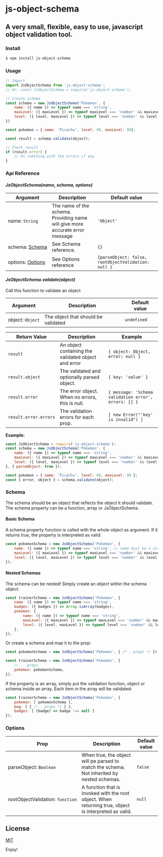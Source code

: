 # js-object-schema
## A very small, flexible, easy to use, javascript object validation tool.

### Install
```bash
$ npm install js-object-schema
```

### Usage
```javascript
// Import  
import JsObjectSchema from 'js-object-schema';
// Or: const JsObjectSchema = require('js-object-schema');

// Create schema
const schema = new JsObjectSchema('Pokemon', {
    name: ({ name }) => typeof name === 'string', 
    maxLevel: ({ maxLevel }) => typeof maxLevel === 'number' && maxLevel > 0,
    level: ({ level, maxLevel }) => typeof level === 'number' && level <= maxLevel
})

const pokemon = { name: 'Picachu', level: 99, maxLevel: 99};

const result = schema.validate(object);

// Check result
if (result.error) {
    // Do somthing with the errors if any
}
```
### Api Reference
#### _JsObjectSchema(name, schema, options)_
| Argument                          | Description                                                                  | Default value                                       |
|-----------------------------------|------------------------------------------------------------------------------|-----------------------------------------------------|
| name:&nbsp;`String`               | The name of the schema. Providing name will give more accurate error message | `'Object'`                                          |
| schema:&nbsp;[Schema](#Schema)    | See Schema reference.                                                        | `{}`                                                |
| options:&nbsp;[Options](#Options) | See Options reference                                                        | `{parseObject: false, rootObjectValidation: null }` |

#### _JsObjectSchema.validate(object)_
Call this function to validate an object 

| Argument           | Description                         | Default value |
|--------------------|-------------------------------------|---------------|
| object:&nbsp;`Object` | The object that should be validated | `undefined`   |

| Return Value        | Description                                          | Example                                              |
|---------------------|------------------------------------------------------|------------------------------------------------------|
| `result`              | An object containing the validated object and error  | `{ object: Object, error: null }`                    |
| `result.object`       | The validated and optionally parsed object.          | `{ key: 'value' }`                                   |
| `result.error`        | The error object. When no errors, this is null.      | `{ message: 'Schema validation error', errors: [] }` |
| `result.error.errors` | The validation errors for each prop.                 | `[ new Error("'key' is invalid") ]`                  |

**Example:**
```javascript
const JsObjectSchema = require('js-object-schema');
const schema = new JsObjectSchema('Pokemon', {
    name: ({ name }) => typeof name === 'string', 
    maxLevel: ({ maxLevel }) => typeof maxLevel === 'number' && maxLevel > 0,
    level: ({ level, maxLevel }) => typeof level === 'number' && level <= maxLevel
}, { parseObject: true });

const pokemon = { name: 'Picachu', level: 99, maxLevel: 99 };
const { error, object } = schema.validate(object);
```

### Schema
The schema should be an object that reflects the object it should validate. The schema property can be a function, array or JsObjectSchema.

#### Basic Schema
A schema property function is called with the whole object as argument. If it returns true, the property is interpreted as valid:
```javascript
const pokemonSchema = new JsObjectSchema('Pokemon', {
    name: ({ name }) => typeof name === 'string', // name must be a string 
    maxLevel: ({ maxLevel }) => typeof maxLevel === 'number' && maxLevel > 0, // maxLevel must be a number grater than 0
    level: ({ level, maxLevel }) => typeof level === 'number' && level <= maxLevel // level must be a number lesser than or equal to maxLevel
});
```

#### Nested Schemas
The schema can be nested! Simply create an object within the schema object:
```javascript
const trainerSchema = new JsObjectSchema('Pokemon', {
    name: ({ name }) => typeof name === 'string',
    badges: ({ badges }) => Array.isArray(badges),
    pokemon: {
        name: ({ name }) => typeof name === 'string',
        maxLevel: ({ maxLevel }) => typeof maxLevel === 'number' && maxLevel > 0,
        level: ({ level, maxLevel }) => typeof level === 'number' && level <= maxLevel
    },
});
```
Or create a schema and map it to the prop:
```javascript
const pokemonSchema = new JsObjectSchema('Pokemon', { /* ..props */ });

const trainerSchema = new JsObjectSchema('Pokemon', {
    // ...props
    pokemon: pokemonSchema,
});
```
If the property is an array, simply put the validation function, object or schema inside an array. Each item in the array will be validated:
```javascript
const trainerSchema = new JsObjectSchema('Pokemon', {
    pokemon: [ pokemonSchema ],
    bag: [ { /*.. props */ } ],
    badges: [ (badge) => badge !== null ]
});
```
### Options
| Prop                                  | Description                                                                                           | Default value |
|---------------------------------------|-------------------------------------------------------------------------------------------------------|---------------|
| parseObject:&nbsp;`Boolean`           | When true, the object will pe parsed to match the schema. Not inherited by nested schemas.            | `false`       |
| rootObjectValidation:&nbsp;`function` | A function that is invoked with the root object. When returning true, object is interpreted as valid. | `null`        |

## License
[MIT](./LICENSE)

Enjoy!
